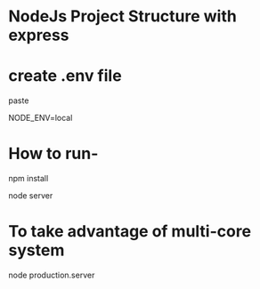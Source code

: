 # NodeJs Project Structure with express

# create .env file
	
paste 

NODE_ENV=local

# How to run-

npm install

node server


# To take advantage of multi-core system

node production.server
